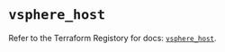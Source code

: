 # `vsphere_host`

Refer to the Terraform Registory for docs: [`vsphere_host`](https://registry.terraform.io/providers/hashicorp/vsphere/2.3.1/docs/resources/host).
